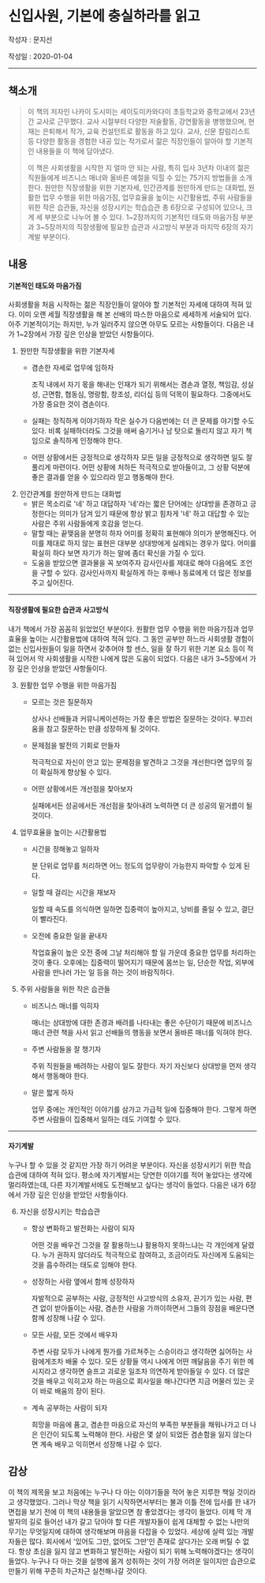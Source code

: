 # 신입사원, 기본에 충실하라를 읽고

작성자 : 문지선

작성일 : 2020-01-04

---

## 책소개

> 이 책의 저자인 나카이 도시미는 세이도미카와다이 초등학교와 중학교에서 23년간 교사로 근무했다. 교사 시절부터 다양한 저술활동, 강연활동을 병행했으며, 현재는 은퇴해서 작가, 교육 컨설턴트로 활동을 하고 있다. 교사, 신문 칼럼리스트 등 다양한 활동을 경험한 내공 있는 작가로서 젊은 직장인들이 알아야 할 기본적인 내용들을 이 책에 담아냈다.
>
> 이 책은 사회생활을 시작한 지 얼마 안 되는 사람, 특히 입사 3년차 이내의 젊은 직원들에게 비즈니스 매너와 올바른 예절을 익힐 수 있는 75가지 방법들을 소개한다. 원만한 직장생활을 위한 기본자세, 인간관계를 원만하게 만드는 대화법, 원활한 업무 수행을 위한 마음가짐, 업무효율을 높이는 시간활용법, 주위 사람들을 위한 작은 습관들, 자신을 성장시키는 학습습관 총 6장으로 구성되어 있으나, 크게 세 부분으로 나누어 볼 수 있다. 1~2장까지의 기본적인 태도와 마음가짐 부분과 3~5장까지의 직장생활에 필요한 습관과 사고방식 부분과 마지막 6장의 자기계발 부분이다.
>



## 내용

#### 기본적인 태도와 마음가짐

사회생활을 처음 시작하는 젊은 직장인들이 알아야 할 기본적인 자세에 대하여 적혀 있다. 이미 오랜 세월 직장생활을 해 본 선배의 따스한 마음으로 세세하게 서술되어 있다. 아주 기본적이기는 하지만, 누가 일러주지 않으면 아무도 모르는 사항들이다. 다음은 내가 1~2장에서 가장 깊은 인상을 받았던 사항들이다.

1. 원만한 직장생활을 위한 기본자세
   - 겸손한 자세로 업무에 임하자
     
     조직 내에서 자기 몫을 해내는 인재가 되기 위해서는 겸손과 열정, 책임감, 성실성, 근면함, 협동심, 명랑함, 창조성, 리더십 등의 덕목이 필요하다. 그중에서도 가장 중요한 것이 겸손이다.
     
   - 실패는 정직하게 이야기하자
     작은 실수가 다음번에는 더 큰 문제를 야기할 수도 있다. 비록 실패하더라도 그것을 애써 숨기거나 남 탓으로 돌리지 않고 자기 책임으로 솔직하게 인정해야 한다.
     
   - 어떤 상황에서든 긍정적으로 생각하자
     모든 일을 긍정적으로 생각하면 일도 잘 풀리게 마련이다. 어떤 상황에 처하든 적극적으로 받아들이고, 그 상황 덕분에 좋은 결과를 얻을 수 있으리라 믿고 행동해야 한다.
2. 인간관계를 원만하게 만드는 대화법
   - 밝은 목소리로 '네' 하고 대답하자
     '네'라는 짧은 단어에는 상대방을 존경하고 긍정한다는 의미가 담겨 있기 때문에 항상 밝고 힘차게 '네' 하고 대답할 수 있는 사람은 주위 사람들에게 호감을 얻는다.
   - 말할 때는 끝맺음을 분명히 하자
     어미를 정확히 표현해야 의미가 분명해진다. 어미를 제대로 하지 않는 표현은 대부분 상대방에게 실례되는 경우가 많다. 어미를 확실히 하다 보면 자기가 하는 말에 좀더 확신을 가질 수 있다.
   - 도움을 받았으면 결과물을 꼭 보여주자
     감사인사를 제대로 해야 다음에도 조언을 구할 수 있다. 감사인사까지 확실하게 하는 후배나 동료에게 더 많은 정보를 주고 싶어진다.



---

#### 직장생활에 필요한 습관과 사고방식

내가 책에서 가장 꼼꼼히 읽었었던 부분이다. 원활한 업무 수행을 위한 마음가짐과 업무효율을 높이는 시간활용법에 대하여 적혀 있다. 그 동안 공부만 하느라 사회생활 경험이 없는 신입사원들이 일을 하면서 갖추어야 할 센스, 일을 잘 하기 위한 기본 요소 등이 적혀 있어서 막 사회생활을 시작한 나에게 많은 도움이 되었다. 다음은 내가 3~5장에서 가장 깊은 인상을 받았던 사항들이다.

3. 원활한 업무 수행을 위한 마음가짐

   - 모르는 것은 질문하자

     상사나 선배들과 커뮤니케이션하는 가장 좋은 방법은 질문하는 것이다. 부끄러움을 참고 질문하는 만큼 성장하게 될 것이다.

   - 문제점을 발전의 기회로 만들자

     적극적으로 자신이 안고 있는 문제점을 발견하고 그것을 개선한다면 업무의 질이 확실하게 향상될 수 있다.

   - 어떤 상황에서든 개선점을 찾아보자

     실패에서든 성공에서든 개선점을 찾아내려 노력하면 더 큰 성공의 밑거름이 될 것이다.

4. 업무효율을 높이는 시간활용법

   - 시간을 정해놓고 일하자

     분 단위로 업무를 처리하면 어느 정도의 업무량이 가능한지 파악할 수 있게 된다.

   - 일할 때 걸리는 시간을 재보자

     일할 때 속도를 의식하면 일하면 집중력이 높아지고, 낭비를 줄일 수 있고, 결단이 빨라진다.

   - 오전에 중요한 일을 끝내자

     작업효율이 높은 오전 중에 그날 처리해야 할 일 가운데 중요한 업무를 처리하는 것이 좋다. 오후에는 집중력이 떨어지기 때문에 몸쓰는 일, 단순한 작업, 외부에 사람을 만나러 가는 일 등을 하는 것이 바람직하다.

5. 주위 사람들을 위한 작은 습관들

   - 비즈니스 매너를 익히자

     매너는 상대방에 대한 존경과 배려를 나타내는 좋은 수단이기 때문에 비즈니스 매너 관련 책을 사서 읽고 선배들의 행동을 보면서 올바른 매너를 익혀야 한다.

   - 주변 사람들을 잘 챙기자

     주위 직원들을 배려하는 사람이 일도 잘한다. 자기 자신보다 상대방을 먼저 생각해서 행동해야 한다.

   - 말은 짧게 하자

     업무 중에는 개인적인 이야기를 삼가고 가급적 일에 집중해야 한다. 그렇게 하면 주변 사람들이 집중해서 일하는 데도 기여할 수 있다.

---

#### 자기계발

누구나 할 수 있을 것 같지만 가장 하기 어려운 부분이다. 자신을 성장시키기 위한 학습습관에 대하여 적혀 있다. 평소에 자기계발서는 당연한 이야기를 적어 놓았다는 생각에 멀리하였는데, 다른 자기계발서에도 도전해보고 싶다는 생각이 들었다. 다음은 내가 6장에서 가장 깊은 인상을 받았던 사항들이다.

6. 자신을 성장시키는 학습습관

   - 항상 변화하고 발전화는 사람이 되자

     어떤 것을 배우건 그것을 잘 활용하느냐 활용하지 못하느냐는 각 개인에게 달렸다. 누가 권하지 않더라도 적극적으로 참여하고, 조금이라도 자신에게 도움되는 것을 흡수하려는 태도로 임해야 한다.

   - 성장하는 사람 옆에서 함께 성장하자

     자발적으로 공부하는 사람, 긍정적인 사고방식의 소유자, 끈기가 있는 사람, 편견 없이 받아들이는 사람, 겸손한 사람을 가까이하면서 그들의 장점을 배운다면 함께 성장해 나갈 수 있다. 

   - 모든 사람, 모든 것에서 배우자

     주변 사람 모두가 나에게 뭔가를 가르쳐주는 스승이라고 생각하면 싫어하는 사람에게조차 배울 수 있다. 모든 상황들 역시 나에게 어떤 깨달음을 주기 위한 메시지라고 생각하면 슬프고 괴로운 일조차 의연하게 받아들일 수 있다. 더 많은 것을 배우고 익히고자 하는 마음으로 회사일을 해나간다면 지금 머물러 있는 곳이 바로 배움의 장이 된다.

   - 계속 공부하는 사람이 되자

     희망을 마음에 품고, 겸손한 마음으로 자신의 부족한 부분들을 채워나가고 더 나은 인간이 되도록 노력해야 한다. 사람은 몇 살이 되었든 겸손함을 잃지 않는다면 계속 배우고 익히면서 성장해 나갈 수 있다.



## 감상

이 책의 제목을 보고 처음에는 누구나 다 아는 이야기들을 적어 놓은 지루한 책일 것이라고 생각했었다. 그러나 막상 책을 읽기 시작하면서부터는 불과 이틀 전에 입사를 한 내가 면접을 보기 전에 이 책의 내용들을 알았으면 참 좋았겠다는 생각이 들었다. 이제 막 개발자의 길로 들어선 내가 갈고 닦아야 할 다른 개발자들이 쉽게 대체할 수 없는 나만의 무기는 무엇일지에 대하여 생각해보며 마음을 다잡을 수 있었다. 세상에 실력 있는 개발자들은 많다. 회사에서 '있어도 그만, 없어도 그만'인 존재로 살다가는 오래 버틸 수 없다. 항상 초심을 잃지 않고 변화하고 발전하는 사람이 되기 위해 노력해야겠다는 생각이 들었다. 누구나 다 아는 것을 실행에 옮겨 성취하는 것이 가장 어려운 일이지만 습관으로 만들기 위해 꾸준히 차근차근 실천해나갈 것이다.
